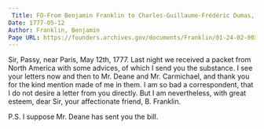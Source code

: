 ```yaml
---
 Title: FO-From Benjamin Franklin to Charles-Guillaume-Frédéric Dumas, 12 May 1777
Date: 1777-05-12
Author: Franklin, Benjamin
Page URL: https://founders.archives.gov/documents/Franklin/01-24-02-0032
---
```


Sir,
Passy, near Paris, May 12th, 1777.
Last night we received a packet from North America with some advices, of which I send you the substance. I see your letters now and then to Mr. Deane and Mr. Carmichael, and thank you for the kind mention made of me in them. I am so bad a correspondent, that I do not desire a letter from you directly. But I am nevertheless, with great esteem, dear Sir, your affectionate friend,
B. Franklin.

P.S. I suppose Mr. Deane has sent you the bill.


